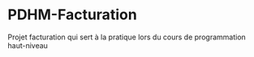 # PDHM-Facturation
Projet facturation qui sert à la pratique lors du cours de programmation haut-niveau
